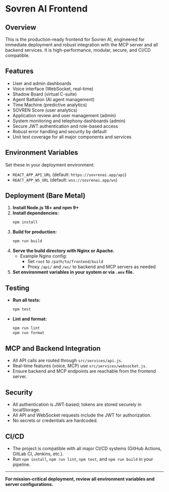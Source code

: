 # Sovren AI Frontend

## Overview
This is the production-ready frontend for Sovren AI, engineered for immediate deployment and robust integration with the MCP server and all backend services. It is high-performance, modular, secure, and CI/CD compatible.

## Features
- User and admin dashboards
- Voice interface (WebSocket, real-time)
- Shadow Board (virtual C-suite)
- Agent Battalion (AI agent management)
- Time Machine (predictive analytics)
- SOVREN Score (user analytics)
- Application review and user management (admin)
- System monitoring and telephony dashboards (admin)
- Secure JWT authentication and role-based access
- Robust error handling and security by default
- Unit test coverage for all major components and services

## Environment Variables
Set these in your deployment environment:

- `REACT_APP_API_URL` (default: `https://sovrenai.app/api`)
- `REACT_APP_WS_URL` (default: `wss://sovrenai.app/ws`)

## Deployment (Bare Metal)
1. **Install Node.js 18+ and npm 9+**
2. **Install dependencies:**
   ```sh
   npm install
   ```
3. **Build for production:**
   ```sh
   npm run build
   ```
4. **Serve the build directory with Nginx or Apache.**
   - Example Nginx config:
     - Set `root` to `/path/to/frontend/build`
     - Proxy `/api/` and `/ws/` to backend and MCP servers as needed
5. **Set environment variables in your system or via `.env` file.**

## Testing
- **Run all tests:**
  ```sh
  npm test
  ```
- **Lint and format:**
  ```sh
  npm run lint
  npm run format
  ```

## MCP and Backend Integration
- All API calls are routed through `src/services/api.js`.
- Real-time features (voice, MCP) use `src/services/websocket.js`.
- Ensure backend and MCP endpoints are reachable from the frontend server.

## Security
- All authentication is JWT-based; tokens are stored securely in localStorage.
- All API and WebSocket requests include the JWT for authorization.
- No secrets or credentials are hardcoded.

## CI/CD
- The project is compatible with all major CI/CD systems (GitHub Actions, GitLab CI, Jenkins, etc.).
- Run `npm install`, `npm run lint`, `npm test`, and `npm run build` in your pipeline.

---
**For mission-critical deployment, review all environment variables and server configurations.** 
